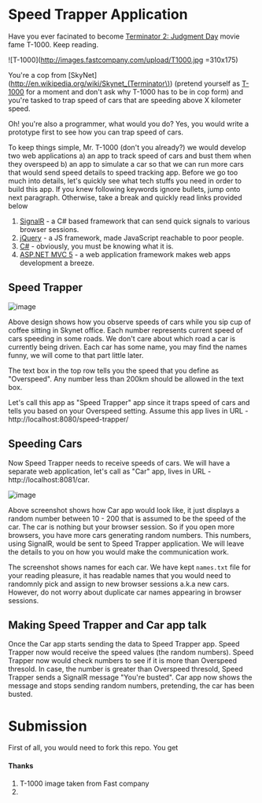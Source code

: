 # Speed Trapper Application

Have you ever facinated to become [Terminator 2: Judgment Day](http://en.wikipedia.org/wiki/Terminator_2:_Judgment_Day) movie fame T-1000. Keep reading.

![T-1000](http://images.fastcompany.com/upload/T1000.jpg =310x175)

You're a cop from [SkyNet](http://en.wikipedia.org/wiki/Skynet_(Terminator\)) (pretend yourself as [T-1000](http://en.wikipedia.org/wiki/T-1000) for a moment and don't ask why T-1000 has to be in cop form) and you're tasked to trap speed of cars that are speeding above X kilometer speed.

Oh! you're also a programmer, what would you do? Yes, you would write a prototype first to see how you can trap speed of cars.

To keep things simple, Mr. T-1000 (don't you already?) we would develop two web applications a) an app to track speed of cars and bust them when they overspeed b) an app to simulate a car so that we can run more cars that would send speed details to speed tracking app. Before we go too much into details, let's quickly see what tech stuffs you need in order to build this app. If you knew following keywords ignore bullets, jump onto next paragraph. Otherwise, take a break and quickly read links provided below

1. [SignalR](http://signalr.net/) - a C# based framework that can send quick signals to various browser sessions.
2. [jQuery](https://jquery.org/) - a JS framework, made JavaScript reachable to poor people.
3. [C#](http://en.wikipedia.org/wiki/C_Sharp_\(programming_language\)) - obviously, you must be knowing what it is.
4. [ASP.NET MVC 5](http://en.wikipedia.org/wiki/ASP.NET_MVC_Framework) - a web application framework makes web apps development a breeze.

## Speed Trapper

![image](http://bit.ly/1ul6kk7)

Above design shows how you observe speeds of cars while you sip cup of coffee sitting in Skynet office. Each number represents current speed of cars speeding in some roads. We don't care about which road a car is currently being driven. Each car has some name, you may find the names funny, we will come to that part little later.

The text box in the top row tells you the speed that you define as "Overspeed". Any number less than 200km should be allowed in the text box.

Let's call this app as "Speed Trapper" app since it traps speed of cars and tells you based on your Overspeed setting. Assume this app lives in URL - http://localhost:8080/speed-trapper/

## Speeding Cars

Now Speed Trapper needs to receive speeds of cars. We will have a separate web application, let's call as "Car" app, lives in URL - http://localhost:8081/car.

![image](http://bit.ly/1ul9yEo)

Above screenshot shows how Car app would look like, it just displays a random number between 10 - 200 that is assumed to be the speed of the car. The car is nothing but your browser session. So if you open more browsers, you have more cars generating random numbers. This numbers, using SignalR, would be sent to Speed Trapper application. We will leave the details to you on how you would make the communication work.

The screenshot shows names for each car. We have kept ```names.txt``` file for your reading pleasure, it has readable names that you would need to randomnly pick and assign to new browser sessions a.k.a new cars. However, do not worry about duplicate car names appearing in browser sessions.

## Making Speed Trapper and Car app talk

Once the Car app starts sending the data to Speed Trapper app. Speed Trapper now would receive the speed values (the random numbers). Speed Trapper now would check numbers to see if it is more than Overspeed thresold. In case, the number is greater than Overspeed thresold, Speed Trapper sends a SignalR message "You're busted". Car app now shows the message and stops sending random numbers, pretending, the car has been busted.

# Submission

First of all, you would need to fork this repo. You get 

#### Thanks
1. T-1000 image taken from Fast company
2. 